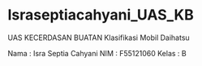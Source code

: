 # Israseptiacahyani_UAS_KB

UAS KECERDASAN BUATAN 
Klasifikasi Mobil Daihatsu

Nama  : Isra Septia Cahyani
NIM   : F55121060
Kelas : B
